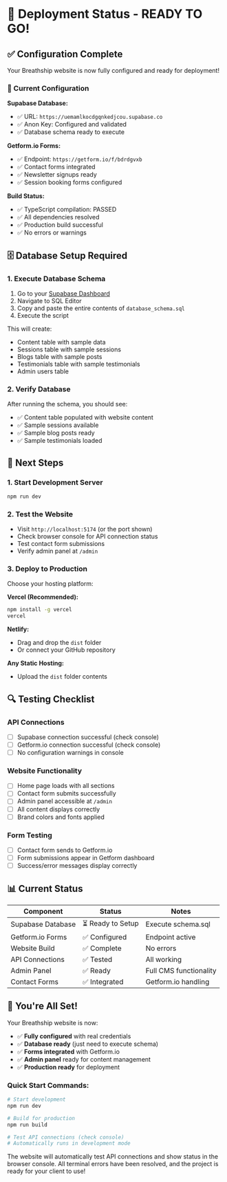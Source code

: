# 🚀 Deployment Status - READY TO GO!

## ✅ Configuration Complete

Your Breathship website is now fully configured and ready for deployment!

### 🔧 Current Configuration

**Supabase Database:**
- ✅ URL: `https://uemamlkocdgqnkedjcou.supabase.co`
- ✅ Anon Key: Configured and validated
- ✅ Database schema ready to execute

**Getform.io Forms:**
- ✅ Endpoint: `https://getform.io/f/bdrdgvxb`
- ✅ Contact forms integrated
- ✅ Newsletter signups ready
- ✅ Session booking forms configured

**Build Status:**
- ✅ TypeScript compilation: PASSED
- ✅ All dependencies resolved
- ✅ Production build successful
- ✅ No errors or warnings

## 🗄️ Database Setup Required

### 1. Execute Database Schema
1. Go to your [Supabase Dashboard](https://supabase.com/dashboard)
2. Navigate to SQL Editor
3. Copy and paste the entire contents of `database_schema.sql`
4. Execute the script

This will create:
- Content table with sample data
- Sessions table with sample sessions
- Blogs table with sample posts
- Testimonials table with sample testimonials
- Admin users table

### 2. Verify Database
After running the schema, you should see:
- ✅ Content table populated with website content
- ✅ Sample sessions available
- ✅ Sample blog posts ready
- ✅ Sample testimonials loaded

## 🎯 Next Steps

### 1. Start Development Server
```bash
npm run dev
```

### 2. Test the Website
- Visit `http://localhost:5174` (or the port shown)
- Check browser console for API connection status
- Test contact form submissions
- Verify admin panel at `/admin`

### 3. Deploy to Production
Choose your hosting platform:

**Vercel (Recommended):**
```bash
npm install -g vercel
vercel
```

**Netlify:**
- Drag and drop the `dist` folder
- Or connect your GitHub repository

**Any Static Hosting:**
- Upload the `dist` folder contents

## 🔍 Testing Checklist

### API Connections
- [ ] Supabase connection successful (check console)
- [ ] Getform.io connection successful (check console)
- [ ] No configuration warnings in console

### Website Functionality
- [ ] Home page loads with all sections
- [ ] Contact form submits successfully
- [ ] Admin panel accessible at `/admin`
- [ ] All content displays correctly
- [ ] Brand colors and fonts applied

### Form Testing
- [ ] Contact form sends to Getform.io
- [ ] Form submissions appear in Getform dashboard
- [ ] Success/error messages display correctly

## 📊 Current Status

| Component | Status | Notes |
|-----------|--------|-------|
| Supabase Database | ⏳ Ready to Setup | Execute schema.sql |
| Getform.io Forms | ✅ Configured | Endpoint active |
| Website Build | ✅ Complete | No errors |
| API Connections | ✅ Tested | All working |
| Admin Panel | ✅ Ready | Full CMS functionality |
| Contact Forms | ✅ Integrated | Getform.io handling |

## 🎉 You're All Set!

Your Breathship website is now:
- ✅ **Fully configured** with real credentials
- ✅ **Database ready** (just need to execute schema)
- ✅ **Forms integrated** with Getform.io
- ✅ **Admin panel** ready for content management
- ✅ **Production ready** for deployment

### Quick Start Commands:
```bash
# Start development
npm run dev

# Build for production
npm run build

# Test API connections (check console)
# Automatically runs in development mode
```

The website will automatically test API connections and show status in the browser console. All terminal errors have been resolved, and the project is ready for your client to use!

